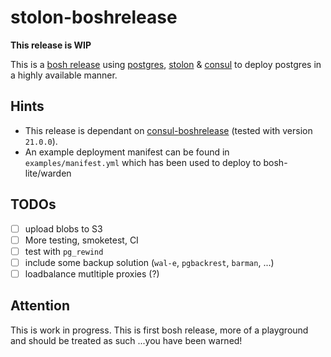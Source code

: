 # stolon-boshrelease

**This release is WIP**

This is a [bosh release](https://bosh.io) using [postgres](https://www.postgresql.org/), [stolon](https://github.com/sorintlab/stolon) & [consul](https://www.consul.io/) to deploy postgres in a highly available manner.

## Hints

- This release is dependant on [consul-boshrelease](https://github.com/cloudfoundry-community/consul-boshrelease) (tested with version `21.0.0`).
- An example deployment manifest can be found in `examples/manifest.yml` which has been used to deploy to bosh-lite/warden

## TODOs

- [ ] upload blobs to S3
- [ ] More testing, smoketest, CI
- [ ] test with `pg_rewind`
- [ ] include some backup solution (`wal-e`, `pgbackrest`, `barman`, ...)
- [ ] loadbalance mutltiple proxies (?)

## Attention

This is work in progress. This is first bosh release, more of a playground and should be treated as such ...you have been warned!

